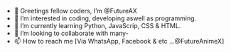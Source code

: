 - 👋 Greetings fellow coders, I’m @FutureAX
- 👀 I’m interested in coding, developing aswell as programming.
- 🌱 I’m currently learning Python, JavaScrip, CSS & HTML.
- 💞️ I’m looking to collaborate with many-
- 📫 How to reach me [Via WhatsApp, Facebook & etc ...@FutureAnimeX]
